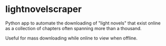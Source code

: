 # lightnovelscraper

Python app to automate the downloading of "light novels" that exist online as a collection of chapters often spanning more than a thousand.

Useful for mass downloading while online to view when offline.

